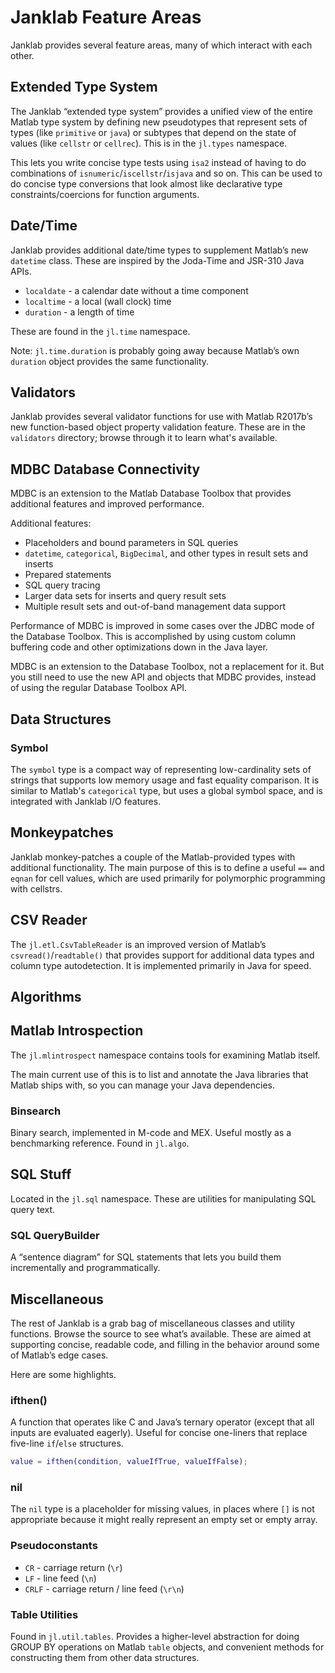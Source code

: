 # Janklab Feature Areas

Janklab provides several feature areas, many of which interact with each other.

## Extended Type System

The Janklab “extended type system” provides a unified view of the entire Matlab type system by defining new pseudotypes that represent sets of types (like `primitive` or `java`) or subtypes that depend on the state of values (like `cellstr` or `cellrec`). This is in the `jl.types` namespace.

This lets you write concise type tests using `isa2` instead of having to do combinations of `isnumeric`/`iscellstr`/`isjava` and so on. This can be used to do concise type conversions that look almost like declarative type constraints/coercions for function arguments.

## Date/Time

Janklab provides additional date/time types to supplement Matlab’s new `datetime` class. These are inspired by the Joda-Time and JSR-310 Java APIs.

* `localdate` - a calendar date without a time component
* `localtime` - a local (wall clock) time
* `duration` - a length of time

These are found in the `jl.time` namespace.

Note: `jl.time.duration` is probably going away because Matlab’s own `duration` object provides the same functionality.

## Validators

Janklab provides several validator functions for use with Matlab R2017b’s new function-based object property validation feature. These are in the `validators` directory; browse through it to learn what's available.

## MDBC Database Connectivity

MDBC is an extension to the Matlab Database Toolbox that provides additional features and improved performance.

Additional features:

* Placeholders and bound parameters in SQL queries
* `datetime`, `categorical`, `BigDecimal`, and other types in result sets and inserts
* Prepared statements
* SQL query tracing
* Larger data sets for inserts and query result sets
* Multiple result sets and out-of-band management data support

Performance of MDBC is improved in some cases over the JDBC mode of the Database Toolbox. This is accomplished by using custom column buffering code and other optimizations down in the Java layer.

MDBC is an extension to the Database Toolbox, not a replacement for it. But you still need to use the new API and objects that MDBC provides, instead of using the regular Database Toolbox API.

## Data Structures

### Symbol

The `symbol` type is a compact way of representing low-cardinality sets of strings that supports low memory usage and fast equality comparison. It is similar to Matlab's `categorical` type, but uses a global symbol space, and is integrated with Janklab I/O features.

## Monkeypatches

Janklab monkey-patches a couple of the Matlab-provided types with additional functionality. The main purpose of this is to define a useful `==` and `eqnan` for cell values, which are used primarily for polymorphic programming with cellstrs.

## CSV Reader

The `jl.etl.CsvTableReader` is an improved version of Matlab’s `csvread()`/`readtable()` that provides support for additional data types and column type autodetection. It is implemented primarily in Java for speed.

## Algorithms

## Matlab Introspection

The `jl.mlintrospect` namespace contains tools for examining Matlab itself.

The main current use of this is to list and annotate the Java libraries that Matlab ships with, so you can manage your Java dependencies.

### Binsearch

Binary search, implemented in M-code and MEX. Useful mostly as a benchmarking reference. Found in `jl.algo`.

## SQL Stuff

Located in the `jl.sql` namespace. These are utilities for manipulating SQL query text.

### SQL QueryBuilder

A “sentence diagram” for SQL statements that lets you build them incrementally and programmatically.

## Miscellaneous

The rest of Janklab is a grab bag of miscellaneous classes and utility functions. Browse the source to see what’s available. These are aimed at supporting concise, readable code, and filling in the behavior around some of Matlab’s edge cases.

Here are some highlights.

### ifthen()

A function that operates like C and Java’s ternary operator (except that all inputs are evaluated eagerly). Useful for concise one-liners that replace five-line `if`/`else` structures.

```matlab
value = ifthen(condition, valueIfTrue, valueIfFalse);
```

### nil

The `nil` type is a placeholder for missing values, in places where `[]` is not appropriate because it might really represent an empty set or empty array.

### Pseudoconstants

* `CR` - carriage return (`\r`)
* `LF` - line feed (`\n`)
* `CRLF` - carriage return / line feed (`\r\n`)

### Table Utilities

Found in `jl.util.tables`. Provides a higher-level abstraction for doing GROUP BY operations on Matlab `table` objects, and convenient methods for constructing them from other data structures.
